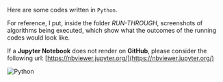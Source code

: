 Here are some codes written in `Python`.

For reference, I put, inside the folder _RUN-THROUGH_, screenshots of algorithms being executed, which show what the outcomes of the running codes would look like. 

If a **Jupyter Notebook** does not render on **GitHub**, please consider the following url: [https://nbviewer.jupyter.org/](https://nbviewer.jupyter.org/)

![Python](Python.ico)

